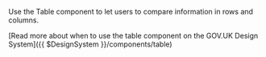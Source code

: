 Use the Table component to let users to compare information in rows and columns.

[Read more about when to use the table component on the GOV.UK Design System]({{ $DesignSystem }}/components/table)